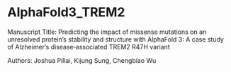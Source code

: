 # AlphaFold3_TREM2

Manuscript Title: Predicting the impact of missense mutations on an unresolved protein’s stability and structure with AlphaFold 3: A case study of Alzheimer’s disease‐associated TREM2 R47H variant

Authors: Joshua Pillai, Kijung Sung, Chengbiao Wu
